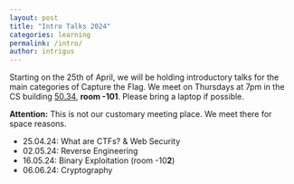 ```yaml
---
layout: post
title: "Intro Talks 2024"
categories: learning
permalink: /intro/
author: intrigus
---
```


Starting on the 25th of April, we will be holding introductory talks for the main categories of Capture the Flag.
We meet on Thursdays at 7pm in the CS building [50.34](https://www.kit.edu/campusplan/), **room -101**. Please bring a laptop if possible.

**Attention:** This is not our customary meeting place. We meet there for space reasons.

 * 25.04.24: What are CTFs? & Web Security
 * 02.05.24: Reverse Engineering
 * 16.05.24: Binary Exploitation (room -10**2**)
 * 06.06.24: Cryptography

